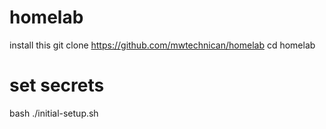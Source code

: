 # homelab

install this 
git clone https://github.com/mwtechnican/homelab
cd homelab

# set secrets
bash ./initial-setup.sh